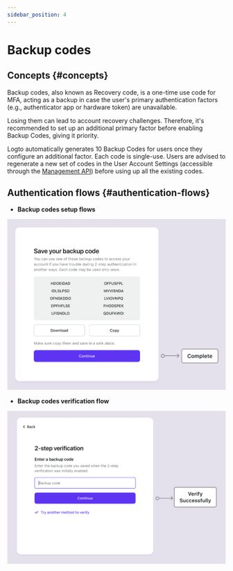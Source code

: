 ```yaml
---
sidebar_position: 4
---
```


# Backup codes

## Concepts {#concepts}

Backup codes, also known as Recovery code, is a one-time use code for MFA, acting as a backup in case the user's primary authentication factors (e.g., authenticator app or hardware token) are unavailable.

Losing them can lead to account recovery challenges. Therefore, it's recommended to set up an additional primary factor before enabling Backup Codes, giving it priority.

Logto automatically generates 10 Backup Codes for users once they configure an additional factor. Each code is single-use. Users are advised to regenerate a new set of codes in the User Account Settings (accessible through the [Management API](/integrate-logto/interact-with-management-api/)) before using up all the existing codes.

## Authentication flows {#authentication-flows}

- **Backup codes setup flows**

![Backup codes set up flow](./assets/backup-codes-set-up-flow.png)

- **Backup codes verification flow**

![Backup codes verification flow](./assets/backup-codes-verification-flow.png)
